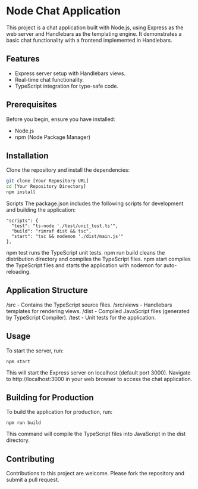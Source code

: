 # Node Chat Application

This project is a chat application built with Node.js, using Express as the web server and Handlebars as the templating engine. It demonstrates a basic chat functionality with a frontend implemented in Handlebars.

## Features

- Express server setup with Handlebars views.
- Real-time chat functionality.
- TypeScript integration for type-safe code.

## Prerequisites

Before you begin, ensure you have installed:

- Node.js
- npm (Node Package Manager)

## Installation

Clone the repository and install the dependencies:

```bash
git clone [Your Repository URL]
cd [Your Repository Directory]
npm install
```

Scripts
The package.json includes the following scripts for development and building the application:
```
"scripts": {
  "test": "ts-node './test/unit_test.ts'",
  "build": "rimraf dist && tsc",
  "start": "tsc && nodemon './dist/main.js'"
},
```

npm test runs the TypeScript unit tests.
npm run build cleans the distribution directory and compiles the TypeScript files.
npm start compiles the TypeScript files and starts the application with nodemon for auto-reloading.

## Application Structure
/src - Contains the TypeScript source files.
/src/views - Handlebars templates for rendering views.
/dist - Compiled JavaScript files (generated by TypeScript Compiler).
/test - Unit tests for the application.

## Usage
To start the server, run:

```
npm start
```

This will start the Express server on localhost (default port 3000). Navigate to http://localhost:3000 in your web browser to access the chat application.

## Building for Production
To build the application for production, run:
```
npm run build
```
This command will compile the TypeScript files into JavaScript in the dist directory.

## Contributing
Contributions to this project are welcome. Please fork the repository and submit a pull request.
